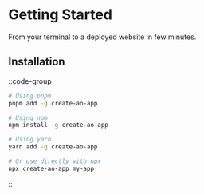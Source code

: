 # Getting Started

From your terminal to a deployed website in few minutes.

## Installation

::code-group

  ```bash [pnpm]
  # Using pnpm
  pnpm add -g create-ao-app
  ```
  ```bash [npm]
  # Using npm
  npm install -g create-ao-app
  ```
  ```bash [yarn]
  # Using yarn
  yarn add -g create-ao-app
  ```
  ```bash [npx]
  # Or use directly with npx
  npx create-ao-app my-app
  ```
::
